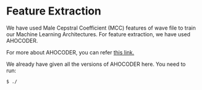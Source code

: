 # Feature Extraction

We have used Male Cepstral Coefficient (MCC) features of wave file to train our Machine Learning Architectures. For feature
extraction, we have used AHOCODER.

For more about AHOCODER, you can refer [this link.](https://aholab.ehu.es/ahocoder/info.html)

We already have given all the versions of AHOCODER here. You need to run:

```
$ ./
```
